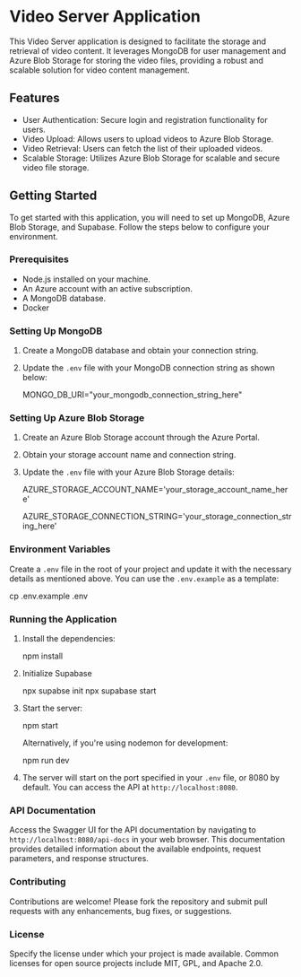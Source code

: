 # Video Server Application

This Video Server application is designed to facilitate the storage and retrieval of video content. It leverages MongoDB for user management and Azure Blob Storage for storing the video files, providing a robust and scalable solution for video content management.

## Features

- User Authentication: Secure login and registration functionality for users.
- Video Upload: Allows users to upload videos to Azure Blob Storage.
- Video Retrieval: Users can fetch the list of their uploaded videos.
- Scalable Storage: Utilizes Azure Blob Storage for scalable and secure video file storage.

## Getting Started

To get started with this application, you will need to set up MongoDB, Azure Blob Storage, and Supabase. Follow the steps below to configure your environment.

### Prerequisites

- Node.js installed on your machine.
- An Azure account with an active subscription.
- A MongoDB database.
- Docker

### Setting Up MongoDB

1. Create a MongoDB database and obtain your connection string.
2. Update the `.env` file with your MongoDB connection string as shown below:


   MONGO_DB_URI="your_mongodb_connection_string_here"


### Setting Up Azure Blob Storage

1. Create an Azure Blob Storage account through the Azure Portal.
2. Obtain your storage account name and connection string.
3. Update the `.env` file with your Azure Blob Storage details:


   AZURE_STORAGE_ACCOUNT_NAME='your_storage_account_name_here'

   AZURE_STORAGE_CONNECTION_STRING='your_storage_connection_string_here'


### Environment Variables

Create a `.env` file in the root of your project and update it with the necessary details as mentioned above. You can use the `.env.example` as a template:


cp .env.example .env


### Running the Application

1. Install the dependencies:


   npm install

3. Initialize Supabase

    npx supabse init
    npx supabase start

2. Start the server:
 
   npm start


   Alternatively, if you're using nodemon for development:

   npm run dev


3. The server will start on the port specified in your `.env` file, or 8080 by default. You can access the API at `http://localhost:8080`.

### API Documentation

Access the Swagger UI for the API documentation by navigating to `http://localhost:8080/api-docs` in your web browser. This documentation provides detailed information about the available endpoints, request parameters, and response structures.

### Contributing

Contributions are welcome! Please fork the repository and submit pull requests with any enhancements, bug fixes, or suggestions.

### License

Specify the license under which your project is made available. Common licenses for open source projects include MIT, GPL, and Apache 2.0.
